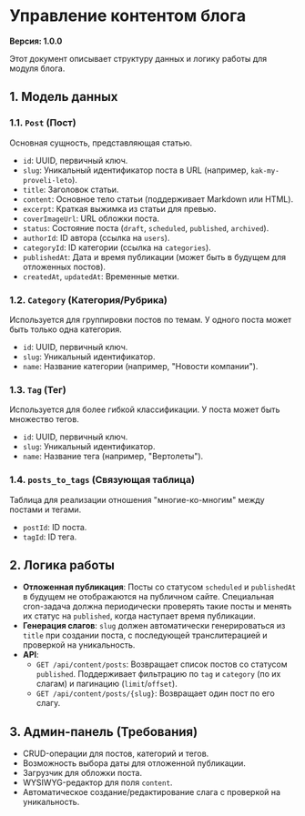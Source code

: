 # Управление контентом блога

**Версия: 1.0.0**

Этот документ описывает структуру данных и логику работы для модуля блога.

## 1. Модель данных

### 1.1. `Post` (Пост)

Основная сущность, представляющая статью.

- `id`: UUID, первичный ключ.
- `slug`: Уникальный идентификатор поста в URL (например, `kak-my-proveli-leto`).
- `title`: Заголовок статьи.
- `content`: Основное тело статьи (поддерживает Markdown или HTML).
- `excerpt`: Краткая выжимка из статьи для превью.
- `coverImageUrl`: URL обложки поста.
- `status`: Состояние поста (`draft`, `scheduled`, `published`, `archived`).
- `authorId`: ID автора (ссылка на `users`).
- `categoryId`: ID категории (ссылка на `categories`).
- `publishedAt`: Дата и время публикации (может быть в будущем для отложенных постов).
- `createdAt`, `updatedAt`: Временные метки.

### 1.2. `Category` (Категория/Рубрика)

Используется для группировки постов по темам. У одного поста может быть только одна категория.

- `id`: UUID, первичный ключ.
- `slug`: Уникальный идентификатор.
- `name`: Название категории (например, "Новости компании").

### 1.3. `Tag` (Тег)

Используется для более гибкой классификации. У поста может быть множество тегов.

- `id`: UUID, первичный ключ.
- `slug`: Уникальный идентификатор.
- `name`: Название тега (например, "Вертолеты").

### 1.4. `posts_to_tags` (Связующая таблица)

Таблица для реализации отношения "многие-ко-многим" между постами и тегами.

- `postId`: ID поста.
- `tagId`: ID тега.

## 2. Логика работы

- **Отложенная публикация**: Посты со статусом `scheduled` и `publishedAt` в будущем не отображаются на публичном сайте. Специальная cron-задача должна периодически проверять такие посты и менять их статус на `published`, когда наступает время публикации.
- **Генерация слагов**: `slug` должен автоматически генерироваться из `title` при создании поста, с последующей транслитерацией и проверкой на уникальность.
- **API**:
  - `GET /api/content/posts`: Возвращает список постов со статусом `published`. Поддерживает фильтрацию по `tag` и `category` (по их слагам) и пагинацию (`limit`/`offset`).
  - `GET /api/content/posts/{slug}`: Возвращает один пост по его слагу.

## 3. Админ-панель (Требования)

- CRUD-операции для постов, категорий и тегов.
- Возможность выбора даты для отложенной публикации.
- Загрузчик для обложки поста.
- WYSIWYG-редактор для поля `content`.
- Автоматическое создание/редактирование слага с проверкой на уникальность.
